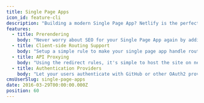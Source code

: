```yaml
---
title: Single Page Apps
icon_id: feature-cli
description: "Building a modern Single Page App? Netlify is the perfect deployment platform whether you're on React, Angular, Ember or your own homebrewed framework."
features:
  - title: Prerendering
    body: "Never worry about SEO for your Single Page App again by adding netlify's prerendering backend with a one-click setup. [Read all about prerendering in our documentation](https://www.netlify.com/docs/prerendering)"
  - title: Client-side Routing Support
    body: "Setup a simple rule to make your single page app handle routing. This way all requests that don't match a static file will serve your index file, so your router can handle them client side. [Read all about history pushstate support in our docs](https://www.netlify.com/docs/redirects#history-pushstate-and-single-page-apps)"
  - title: API Proxying
    body: "Using the redirect rules, it's simple to host the site on netlify while routing all API calls to your own backend. Now, you don't have to worry about CORS. [See Redirects docs](/docs/redirects.html)"
  - title: Authentication Providers
    body: "Let your users authenticate with GitHub or other OAuth2 providers without any backend. [Read OAuth Provider docs](https://www.netlify.com/docs/authentication-providers)"
cmsUserSlug: single-page-apps
date: 2016-03-29T00:00:00.000Z
position: 60
---
```

